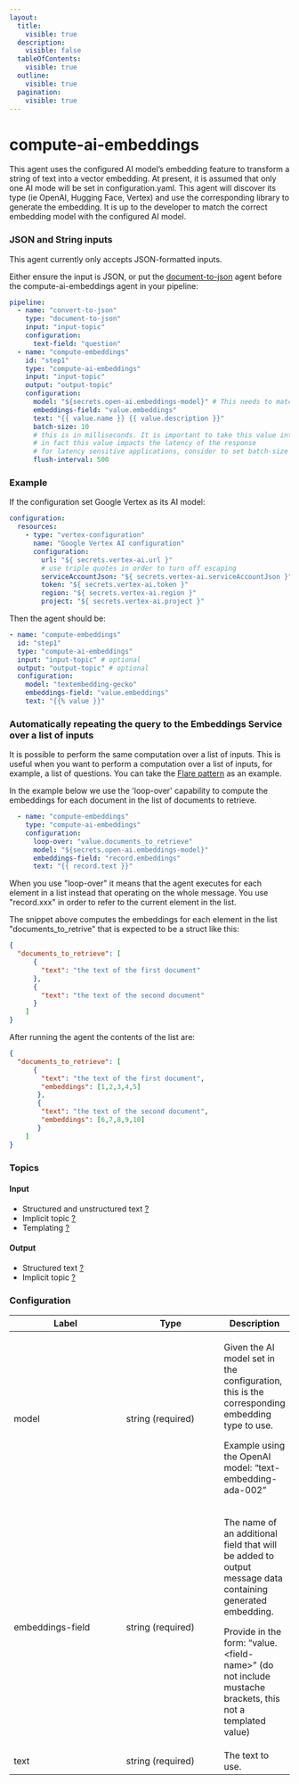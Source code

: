 ```yaml
---
layout:
  title:
    visible: true
  description:
    visible: false
  tableOfContents:
    visible: true
  outline:
    visible: true
  pagination:
    visible: true
---
```


# compute-ai-embeddings

This agent uses the configured AI model’s embedding feature to transform a string of text into a vector embedding. At present, it is assumed that only one AI mode will be set in configuration.yaml. This agent will discover its type (ie OpenAI, Hugging Face, Vertex) and use the corresponding library to generate the embedding. It is up to the developer to match the correct embedding model with the configured AI model.

### JSON and String inputs

This agent currently only accepts JSON-formatted inputs.&#x20;

Either ensure the input is JSON, or put the [document-to-json](../text-processors/document-to-json.md) agent before the compute-ai-embeddings agent in your pipeline:

```yaml
pipeline:
  - name: "convert-to-json"
    type: "document-to-json"
    input: "input-topic"
    configuration:
      text-field: "question"
  - name: "compute-embeddings"
    id: "step1"
    type: "compute-ai-embeddings"
    input: "input-topic"
    output: "output-topic"
    configuration:
      model: "${secrets.open-ai.embeddings-model}" # This needs to match the name of the model deployment, not the base model
      embeddings-field: "value.embeddings"
      text: "{{ value.name }} {{ value.description }}"
      batch-size: 10
      # this is in milliseconds. It is important to take this value into consideration when using this agent in the chat response pipeline
      # in fact this value impacts the latency of the response
      # for latency sensitive applications, consider to set batch-size to 1 or flush-interval to 0
      flush-interval: 500
```

### Example

If the configuration set Google Vertex as its AI model:

```yaml
configuration:
  resources:
    - type: "vertex-configuration"
      name: "Google Vertex AI configuration"
      configuration:
        url: "${ secrets.vertex-ai.url }"
        # use triple quotes in order to turn off escaping
        serviceAccountJson: "${ secrets.vertex-ai.serviceAccountJson }"
        token: "${ secrets.vertex-ai.token }"
        region: "${ secrets.vertex-ai.region }"
        project: "${ secrets.vertex-ai.project }"
```

Then the agent should be:

```yaml
- name: "compute-embeddings"
  id: "step1"
  type: "compute-ai-embeddings"
  input: "input-topic" # optional
  output: "output-topic" # optional
  configuration:
    model: "textembedding-gecko"
    embeddings-field: "value.embeddings"
    text: "{{% value }}"
```

### Automatically repeating the query to the Embeddings Service over a list of inputs

It is possible to perform the same computation over a list of inputs. This is useful when you want to perform a computation over a list of inputs, for example, a list of questions.
You can take the [Flare pattern](../../building-applications/flare-pattern.md) as an example.

In the example below we use the 'loop-over' capability to compute the embeddings for each document in the list of documents to retrieve.

```yaml
  - name: "compute-embeddings"
    type: "compute-ai-embeddings"
    configuration:
      loop-over: "value.documents_to_retrieve"
      model: "${secrets.open-ai.embeddings-model}"
      embeddings-field: "record.embeddings"
      text: "{{ record.text }}"
```   

When you use "loop-over" it means that the agent executes for each element in a list instead that operating on the whole message.
You use "record.xxx" in order to refer to the current element in the list.

The snippet above computes the embeddings for each element in the list "documents_to_retrive" that is expected to be a struct like this:

```json
{
  "documents_to_retrieve": [
      {
        "text": "the text of the first document"
      },
      {
        "text": "the text of the second document"
      }
    ]
}
```

After running the agent the contents of the list are:

```json
{
  "documents_to_retrieve": [
      {
        "text": "the text of the first document",
        "embeddings": [1,2,3,4,5]
       },
       {
        "text": "the text of the second document",
        "embeddings": [6,7,8,9,10]
       }
    ]
}
```

### Topics

#### Input

* Structured and unstructured text [?](../agent-messaging.md)
* Implicit topic [?](../agent-messaging.md#implicit-input-and-output-topics)
* Templating [?](../agent-messaging.md#json-text-input)

#### Output

* Structured text [?](../agent-messaging.md)
* Implicit topic [?](../agent-messaging.md#implicit-input-and-output-topics)

### Configuration

<table><thead><tr><th width="187.33333333333331">Label</th><th width="161">Type</th><th>Description</th></tr></thead><tbody><tr><td>model</td><td>string (required)</td><td><p>Given the AI model set in the configuration, this is the corresponding embedding type to use.<br></p><p>Example using the OpenAI model: “text-embedding-ada-002”</p></td></tr><tr><td>embeddings-field</td><td>string (required)</td><td><p>The name of an additional field that will be added to output message data containing generated embedding.<br></p><p>Provide in the form: “value.&#x3C;field-name>” (do not include mustache brackets, this not a templated value)</p></td></tr><tr><td>text</td><td>string (required)</td><td>The text to use.</td></tr></tbody></table>
